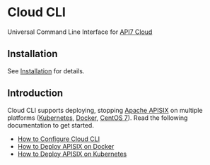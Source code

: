 <!--
#  Copyright 2022 API7.ai, Inc under one or more contributor license
#  agreements.  See the NOTICE file distributed with this work for
#  additional information regarding copyright ownership.
#  The ASF licenses this file to You under the Apache License, Version 2.0
#  (the "License"); you may not use this file except in compliance with
#  the License.  You may obtain a copy of the License at
#
#      http://www.apache.org/licenses/LICENSE-2.0
#
#  Unless required by applicable law or agreed to in writing, software
#  distributed under the License is distributed on an "AS IS" BASIS,
#  WITHOUT WARRANTIES OR CONDITIONS OF ANY KIND, either express or implied.
#  See the License for the specific language governing permissions and
#  limitations under the License.
-->

Cloud CLI
==========

Universal Command Line Interface for [API7 Cloud](https://api7.ai/api7-cloud)

Installation
------------

See [Installation](./docs/installation.md) for details.

Introduction
------------

Cloud CLI supports deploying, stopping [Apache APISIX](https://apisix.apache.org/) on multiple platforms ([Kubernetes](https://kubernetes.io/), [Docker](https://www.docker.com/), [CentOS 7](https://www.centos.org/)). Read the following documentation to get started.

* [How to Configure Cloud CLI](./docs/configuring-cloud-cli.md)
* [How to Deploy APISIX on Docker](./docs/deploy-apisix-on-docker.md)
* [How to Deploy APISIX on Kubernetes](./docs/deploy-apisix-on-kubernetes.md)